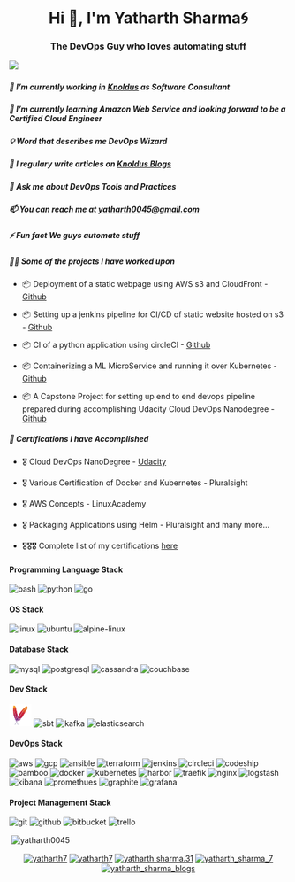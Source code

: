<h1 align="center">Hi 👋, I'm Yatharth Sharma🌀</h1>
<h3 align="center">The DevOps Guy who loves automating stuff</h3>

![](https://komarev.com/ghpvc/?username=yatharth0045&style=flat-square&color=blue)

##### 🏢 I’m currently working in [Knoldus](https://www.knoldus.com/home) as **Software Consultant**

##### 🌱 I’m currently learning **Amazon Web Service** and looking forward to be a **Certified Cloud Engineer**

##### 💡 Word that describes me **DevOps Wizard**

##### 📝 I regulary write articles on [Knoldus Blogs](https://blog.knoldus.com/author/yatharthsharma4251/)

##### 💬 Ask me about **DevOps Tools and Practices**

##### 📫 You can reach me at **yatharth0045@gmail.com**

##### ⚡ Fun fact **We guys automate stuff**

##### 👨‍💻 Some of the projects I have worked upon

- 📦 Deployment of a static webpage using AWS s3 and CloudFront - [Github](https://github.com/Yatharth0045/s3-cloudFront)

- 📦 Setting up a jenkins pipeline for CI/CD of static website hosted on s3 - [Github](https://github.com/Yatharth0045/static)

- 📦 CI of a python application using circleCI - [Github](https://github.com/Yatharth0045/docker-python-app)

- 📦 Containerizing a ML MicroService and running it over Kubernetes - [Github](https://github.com/Yatharth0045/operationalize-ml-microservice-api)

- 📦 A Capstone Project for setting up end to end devops pipeline prepared during accomplishing Udacity Cloud DevOps Nanodegree - [Github](https://github.com/Yatharth0045/capstone-udacity)   

##### 🧾 Certifications I have Accomplished

- 🎖 Cloud DevOps NanoDegree - [Udacity](https://graduation.udacity.com/confirm/CJFQKGVM)

- 🎖 Various Certification of Docker and Kubernetes - Pluralsight

- 🎖 AWS Concepts - LinuxAcademy

- 🎖 Packaging Applications using Helm - Pluralsight and many more...

- 🎖🎖🎖 Complete list of my certifications [here](https://stackoverflow.com/users/story/8779883)

#### Programming Language Stack
<p align="left"><img src="https://www.vectorlogo.zone/logos/gnu_bash/gnu_bash-icon.svg" alt="bash" width="40" height="40"/>  <img src="https://devicons.github.io/devicon/devicon.git/icons/python/python-original.svg" alt="python" width="40" height="40"/ <img src="https://www.vectorlogo.zone/logos/groovy-lang/groovy-lang-icon.svg" alt="groovy" width="40" height="40"/  <img src="https://devicons.github.io/devicon/devicon.git/icons/java/java-original-wordmark.svg" alt="java" width="40" height="40"/>  <img src="https://devicons.github.io/devicon/devicon.git/icons/go/go-original.svg" alt="go" width="40" height="40"/> </p>

#### OS Stack
<p align="left"><img src="https://devicons.github.io/devicon/devicon.git/icons/linux/linux-original.svg" alt="linux" width="40" height="40"/>  <img src="https://www.vectorlogo.zone/logos/ubuntu/ubuntu-icon.svg" alt="ubuntu" width="40" height="40"/>  <img src="https://www.vectorlogo.zone/logos/alpinelinux/alpinelinux-icon.svg" alt="alpine-linux" width="40" height="40"/> </p>

#### Database Stack
<p align="left"><img src="https://devicons.github.io/devicon/devicon.git/icons/mysql/mysql-original-wordmark.svg" alt="mysql" width="40" height="40"/>  <img src="https://devicons.github.io/devicon/devicon.git/icons/postgresql/postgresql-original-wordmark.svg" alt="postgresql" width="40" height="40"/>  <img src="https://www.vectorlogo.zone/logos/apache_cassandra/apache_cassandra-icon.svg" alt="cassandra" width="40" height="40"/> <img src="https://www.vectorlogo.zone/logos/couchbase/couchbase-icon.svg" alt="couchbase" width="40" height="40"/> </p>

#### Dev Stack
<p align="left"><img src="https://raw.githubusercontent.com/vscode-icons/vscode-icons/72101ee333eca9219ac9a7c14d4834eef8e4c64b/icons/file_type_maven.svg" alt="maven" width="40" height="40"/> <img src="https://www.vectorlogo.zone/logos/scala-sbt/scala-sbt-icon.svg" alt="sbt" width="40" height="40"/> <img src="https://www.vectorlogo.zone/logos/apache_kafka/apache_kafka-icon.svg" alt="kafka" width="40" height="40"/> <img src="https://www.vectorlogo.zone/logos/elastic/elastic-icon.svg" alt="elasticsearch" width="40" height="40"/> </p>

#### DevOps Stack 
<p align="left"><img src="https://devicons.github.io/devicon/devicon.git/icons/amazonwebservices/amazonwebservices-original-wordmark.svg" alt="aws" width="40" height="40"/> <img src="https://www.vectorlogo.zone/logos/google_cloud/google_cloud-icon.svg" alt="gcp" width="40" height="40"/>  <img src="https://www.vectorlogo.zone/logos/ansible/ansible-icon.svg" alt="ansible" width="40" height="40"/> <img src="https://www.vectorlogo.zone/logos/terraformio/terraformio-icon.svg" alt="terraform" width="40" height="40"/> <img src="https://www.vectorlogo.zone/logos/jenkins/jenkins-icon.svg" alt="jenkins" width="40" height="40"/>  <img src="https://www.vectorlogo.zone/logos/circleci/circleci-icon.svg" alt="circleci" width="40" height="40"/> <img src="https://www.vectorlogo.zone/logos/codeship/codeship-icon.svg" alt="codeship" width="40" height="40"/> <img src="https://www.vectorlogo.zone/logos/atlassian_bamboo/atlassian_bamboo-icon.svg" alt="bamboo" width="40" height="40"/> <img src="https://devicons.github.io/devicon/devicon.git/icons/docker/docker-original-wordmark.svg" alt="docker" width="40" height="40"  <img src="https://www.vectorlogo.zone/logos/goharborio/goharborio-icon.svg" alt="harbor" width="40" height="40"/> <img src="https://www.vectorlogo.zone/logos/kubernetes/kubernetes-icon.svg" alt="kubernetes" width="40" height="40"/>  <img src="https://www.vectorlogo.zone/logos/helmsh/helmsh-icon.svg" alt="harbor" width="40" height="40"/> <img src="https://www.vectorlogo.zone/logos/traefikio/traefikio-icon.svg" alt="traefik" width="40" height="40"/> <img src="https://devicons.github.io/devicon/devicon.git/icons/nginx/nginx-original.svg" alt="nginx" width="40" height="40"/>  <img src="https://www.vectorlogo.zone/logos/elasticco_logstash/elasticco_logstash-icon.svg" alt="logstash" width="40" height="40"/> <img src="https://www.vectorlogo.zone/logos/elasticco_kibana/elasticco_kibana-icon.svg" alt="kibana" width="40" height="40"/> <img src="https://www.vectorlogo.zone/logos/prometheusio/prometheusio-icon.svg" alt="promethues" width="40" height="40"/> <img src="https://www.vectorlogo.zone/logos/graphiteapp/graphiteapp-icon.svg" alt="graphite" width="40" height="40"/> <img src="https://www.vectorlogo.zone/logos/grafana/grafana-icon.svg" alt="grafana" width="40" height="40"/> </p>

#### Project Management Stack
<p align="left"><img src="https://www.vectorlogo.zone/logos/git-scm/git-scm-icon.svg" alt="git" width="40" height="40"/>  <img src="https://www.vectorlogo.zone/logos/github/github-icon.svg" alt="github" width="40" height="40"/> <img src="https://www.vectorlogo.zone/logos/bitbucket/bitbucket-icon.svg" alt="bitbucket" width="40" height="40"/  <img src="https://www.vectorlogo.zone/logos/atlassian_jira/atlassian_jira-icon.svg" alt="jira" width="40" height="40"/> <img src="https://www.vectorlogo.zone/logos/trello/trello-icon.svg" alt="trello" width="40" height="40"/> </p>

<p>&nbsp;<img align="center" src="https://github-readme-stats.vercel.app/api?username=yatharth0045&show_icons=true&hide=stars,issues" alt="yatharth0045" /></p>

<p align="center">
<a href="https://linkedin.com/in/yatharth7" target="blank"><img align="center" src="https://cdn.jsdelivr.net/npm/simple-icons@3.0.1/icons/linkedin.svg" alt="yatharth7" height="30" width="30" /></a>
<a href="https://stackoverflow.com/users/8779883/yatharth7" target="blank"><img align="center" src="https://cdn.jsdelivr.net/npm/simple-icons@3.0.1/icons/stackoverflow.svg" alt="yatharth7" height="30" width="30" /></a>
<a href="https://fb.com/yatharth.sharma.31" target="blank"><img align="center" src="https://cdn.jsdelivr.net/npm/simple-icons@3.0.1/icons/facebook.svg" alt="yatharth.sharma.31" height="30" width="30" /></a>
<a href="https://instagram.com/yatharth_sharma_7" target="blank"><img align="center" src="https://cdn.jsdelivr.net/npm/simple-icons@3.0.1/icons/instagram.svg" alt="yatharth_sharma_7" height="30" width="30" /></a>
<a href="https://yatharthsharma.home.blog/" target="blank"><img align="center" src="https://cdn.jsdelivr.net/npm/simple-icons@3.0.1/icons/wordpress.svg" alt="yatharth_sharma_blogs" height="30" width="30" /></a>

</p>
